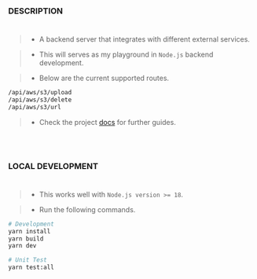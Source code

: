 ### DESCRIPTION
#
> - A backend server that integrates with different external services.

> - This will serves as my playground in `Node.js` backend development.

> - Below are the current supported routes.

```bash
/api/aws/s3/upload
/api/aws/s3/delete
/api/aws/s3/url
```

> - Check the project [docs](https://github.com/kentlouisetonino/node-backend/tree/develop/docs) for further guides.

<br />
<br />



### LOCAL DEVELOPMENT
#
> - This works well with `Node.js version >= 18`.

> - Run the following commands.

```bash
# Development
yarn install
yarn build
yarn dev

# Unit Test
yarn test:all
```
